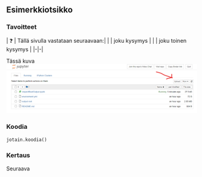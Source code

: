 ## Esimerkkiotsikko

### Tavoitteet

| :question: | Tällä sivulla vastataan seuraavaan:|
| | joku kysymys |
| | joku toinen kysymys |
|-|-|


Tässä kuva
![Esimerkkikuva](/assets/img/binder-add-file.png)


### Koodia
```python
jotain.koodia()
```



### Kertaus

Seuraava 

